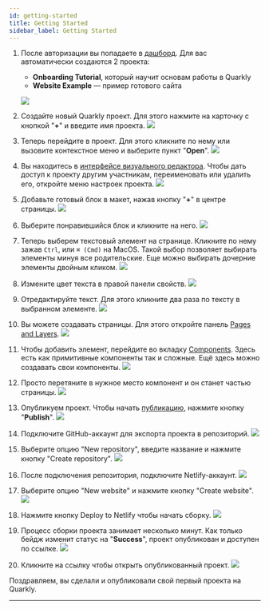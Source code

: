 ```yaml
---
id: getting-started
title: Getting Started
sidebar_label: Getting Started
---
```


1. После авторизации вы попадаете в [дашборд](/interface/dashboard/overview). Для вас автоматически создаются 2 проекта:

    - **Onboarding Tutorial**, который научит основам работы в Quarkly
    - **Website Example** — пример готового сайта

    ![](https://test-upl.quarkly.io/5e60efa12db4d10024432a9f/images/quarkly-getting-started-dashboard-default.png?v=2021-03-17T10:41:49.590Z)

2. Создайте новый Quarkly проект. Для этого нажмите на карточку с кнопкой "**+**" и введите имя проекта.
   ![](https://test-upl.quarkly.io/5e60efa12db4d10024432a9f/images/quarkly-getting-started-dashboard-create-new-one.png?v=2021-03-17T10:46:09.156Z)

3. Теперь перейдите в проект. Для этого кликните по нему или вызовите контекстное меню и выберите пункт "**Open**".
   ![](https://test-upl.quarkly.io/5e60efa12db4d10024432a9f/images/quarkly-getting-started-dashboard-opening.png?v=2021-03-17T10:48:22.554Z)

4. Вы находитесь в [интерфейсе визуального редактора](/interface/overview). Чтобы дать доступ к проекту другим участникам, переименовать или удалить его, откройте меню настроек проекта.
   ![](https://test-upl.quarkly.io/5e60efa12db4d10024432a9f/images/quarkly-getting-started-interface-project-actions.png?v=2021-03-17T10:49:22.532Z)

5. Добавьте готовый блок в макет, нажав кнопку "**+**" в центре страницы.
   ![](https://test-upl.quarkly.io/5e60efa12db4d10024432a9f/images/quarkly-getting-started-interface-add-block.png?v=2021-03-17T10:50:30.525Z)

6. Выберите понравившийся блок и кликните на него.
   ![](https://test-upl.quarkly.io/5e60efa12db4d10024432a9f/images/quarkly-getting-started-interface-choose-block.png?v=2021-03-17T10:51:01.337Z)

7. Теперь выберем текстовый элемент на странице. Кликните по нему зажав `Ctrl`, или `⌘ (Cmd)` на MacOS. Такой выбор позволяет выбирать элементы минуя все родительские. Еще можно выбирать дочерние элементы двойным кликом.
   ![](https://test-upl.quarkly.io/5e60efa12db4d10024432a9f/images/quarkly-getting-started-interface-select-element.png?v=2021-03-17T10:52:49.421Z)

8. Измените цвет текста в правой панели свойств.
   ![](https://test-upl.quarkly.io/5e60efa12db4d10024432a9f/images/quarkly-getting-started-interface-edit-font-color.png?v=2021-03-17T10:58:09.438Z)

9. Отредактируйте текст. Для этого кликните два раза по тексту в выбранном элементе.
   ![](https://test-upl.quarkly.io/5e60efa12db4d10024432a9f/images/quarkly-getting-started-interface-edit-text.png?v=2021-03-17T11:01:09.820Z)

10. Вы можете создавать страницы. Для этого откройте панель [Pages and Layers](/interface/work-area/pages-and-layers).
    ![](https://uploads.quarkly.io/609b923c13e4b0001f829749/images/Temp%20Image.png?v=2021-06-01T09:16:30.510Z)

11. Чтобы добавить элемент, перейдите во вкладку [Components](/interface/components/overview). Здесь есть как примитивные компоненты так и сложные. Ещё здесь можно создавать свои компоненты.
    ![](https://test-upl.quarkly.io/5e60efa12db4d10024432a9f/images/quarkly-getting-started-interface-components.png?v=2021-03-17T11:05:01.092Z)

12. Просто перетяните в нужное место компонент и он станет частью страницы.
    ![](https://test-upl.quarkly.io/5e60efa12db4d10024432a9f/images/quarkly-getting-started-interface-add-new-element.png?v=2021-03-17T11:07:26.198Z)

13. Опубликуем проект. Чтобы начать [публикацию](/interface/top-bar/publication/overview), нажмите кнопку "**Publish**".
    ![](https://test-upl.quarkly.io/5e60efa12db4d10024432a9f/images/quarkly-getting-started-interface-publish-button.png?v=2021-03-17T11:09:02.324Z)

14. Подключите GitHub-аккаунт для экспорта проекта в репозиторий.
    ![](https://test-upl.quarkly.io/5e60efa12db4d10024432a9f/images/quarkly-getting-started-interface-publication-window.png?v=2021-03-17T11:10:30.934Z)

15. Выберите опцию "New repository", введите название и нажмите кнопку "Create repository".
    ![](https://test-upl.quarkly.io/5e60efa12db4d10024432a9f/images/quarkly-getting-started-interface-destination-new-repository.png?v=2021-03-17T11:11:31.673Z)

16. После подключения репозитория, подключите Netlify-аккаунт.
    ![](https://test-upl.quarkly.io/5e60efa12db4d10024432a9f/images/quarkly-getting-started-interface-publication-netlify.png?v=2021-03-17T11:12:38.374Z)

17. Выберите опцию "New website" и нажмите кнопку "Create website".
    ![](https://test-upl.quarkly.io/5e60efa12db4d10024432a9f/images/quarkly-getting-started-interface-publication-netlify-new-site.png?v=2021-03-17T11:13:35.930Z)

18. Нажмите кнопку Deploy to Netlify чтобы начать сборку.
    ![](https://uploads.quarkly.io/609b923c13e4b0001f829749/images/Temp%20Image.png?v=2021-06-01T09:16:30.510Z)

19. Процесс сборки проекта занимает несколько минут. Как только бейдж изменит статус на "**Success**", проект опубликован и доступен по ссылке.
    ![](https://uploads.quarkly.io/609b923c13e4b0001f829749/images/Temp%20Image.png?v=2021-06-01T09:16:30.510Z)

20. Кликните на ссылку чтобы открыть опубликованный проект.
    ![](https://uploads.quarkly.io/609b923c13e4b0001f829749/images/Temp%20Image.png?v=2021-06-01T09:16:30.510Z)

Поздравляем, вы сделали и опубликовали свой первый проекта на Quarkly.

---
